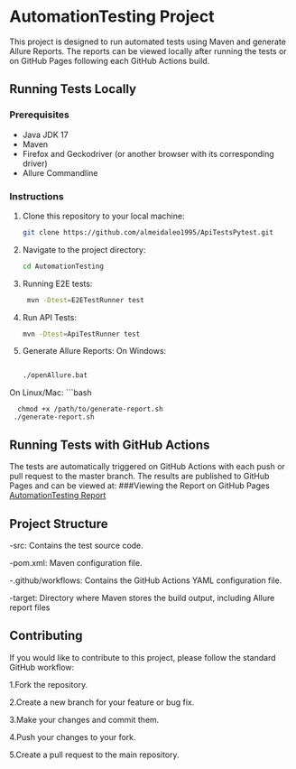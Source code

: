 # AutomationTesting Project

This project is designed to run automated tests using Maven and generate Allure Reports. The reports can be viewed locally after running the tests or on GitHub Pages following each GitHub Actions build.

## Running Tests Locally

### Prerequisites

- Java JDK 17
- Maven
- Firefox and Geckodriver (or another browser with its corresponding driver)
- Allure Commandline

### Instructions

1. Clone this repository to your local machine:

   ```bash
   git clone https://github.com/almeidaleo1995/ApiTestsPytest.git

2. Navigate to the project directory:

   ```bash
   cd AutomationTesting

3. Running E2E tests:
    ```bash
     mvn -Dtest=E2ETestRunner test

4. Run API Tests:
    ```bash
    mvn -Dtest=ApiTestRunner test
    
5. Generate Allure Reports:
On Windows:
    ```bash
    
   ./openAllure.bat
    
On Linux/Mac:
    ```bash
    
      chmod +x /path/to/generate-report.sh
     ./generate-report.sh

## Running Tests with GitHub Actions
The tests are automatically triggered on GitHub Actions with each push or pull request to the master branch. The results are published to GitHub Pages and can be viewed at:
  ###Viewing the Report on GitHub Pages
  [AutomationTesting Report](https://almeidaleo1995.github.io/AutomationTesting/)


## Project Structure
-src: Contains the test source code.

-pom.xml: Maven configuration file.

-.github/workflows: Contains the GitHub Actions YAML configuration file.

-target: Directory where Maven stores the build output, including Allure report files

## Contributing     
If you would like to contribute to this project, please follow the standard GitHub workflow:

1.Fork the repository.

2.Create a new branch for your feature or bug fix.

3.Make your changes and commit them.

4.Push your changes to your fork.

5.Create a pull request to the main repository.
